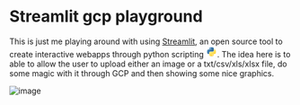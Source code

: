 # Streamlit gcp playground

This is just me playing around with using [Streamlit](https://streamlit.io/), an open source tool to create interactive webapps through python scripting <img src="https://github.com/devicons/devicon/blob/master/icons/python/python-original.svg" heigt=20 width=20>. 
The idea here is to able to allow the user to upload either an image or a txt/csv/xls/xlsx file, do some magic with it through GCP and then showing some nice graphics. 

![image](https://user-images.githubusercontent.com/37699267/209974135-c037006b-4832-4a90-b2e1-09aa989cd36f.png)

